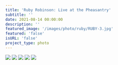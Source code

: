 ```yaml
---
title: 'Ruby Robinson: Live at the Pheasantry'
subtitle: ''
date: 2021-08-14 00:00:00
description: ''
featured_image: '/images/photo/ruby/RUBY-3.jpg'
featured: 'false'
isURL: 'false'
project_type: photo
---
```


<div class="gallery" data-columns="2">
    <img src="/images/photo/ruby/RUBY-1.jpg">
    <img src="/images/photo/ruby/RUBY-2.jpg">
    <img src="/images/photo/ruby/RUBY-3.jpg">
    <img src="/images/photo/ruby/RUBY-4.jpg">
    <img src="/images/photo/ruby/RUBY-5.jpg">
</div>